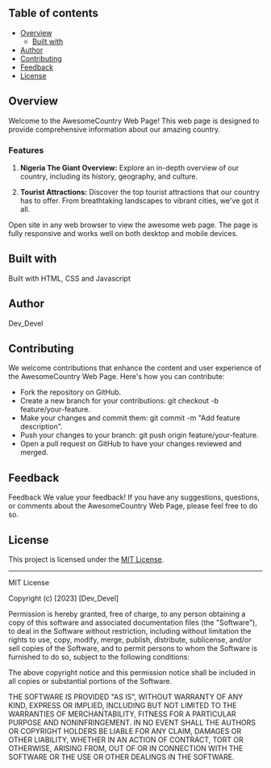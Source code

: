 

## Table of contents

- [Overview](#overview)
  - [Built with](#built-with)
- [Author](#author)
- [Contributing](#contributing)
- [Feedback](#feedback)
- [License](#license)


## Overview

Welcome to the AwesomeCountry Web Page! This web page is designed to provide comprehensive information about our amazing country.

### Features

1. **Nigeria The Giant Overview:** Explore an in-depth overview of our country, including its history, geography, and culture.

2. **Tourist Attractions:** Discover the top tourist attractions that our country has to offer. From breathtaking landscapes to vibrant cities, we've got it all.

Open site in any web browser to view the awesome web page. The page is fully responsive and works well on both desktop and mobile devices.


## Built with

Built with HTML, CSS and Javascript

## Author

Dev_Devel

## Contributing 

We welcome contributions that enhance the content and user experience of the AwesomeCountry Web Page. Here's how you can contribute:

- Fork the repository on GitHub.
- Create a new branch for your contributions: git checkout -b feature/your-feature.
- Make your changes and commit them: git commit -m "Add feature description".
- Push your changes to your branch: git push origin feature/your-feature.
- Open a pull request on GitHub to have your changes reviewed and merged.


## Feedback

Feedback
We value your feedback! If you have any suggestions, questions, or comments about the AwesomeCountry Web Page, please feel free to do so.




## License

This project is licensed under the [MIT License](LICENSE).

---

MIT License

Copyright (c) [2023] [Dev_Devel]

Permission is hereby granted, free of charge, to any person obtaining a copy of this software and associated documentation files (the "Software"), to deal in the Software without restriction, including without limitation the rights to use, copy, modify, merge, publish, distribute, sublicense, and/or sell copies of the Software, and to permit persons to whom the Software is furnished to do so, subject to the following conditions:

The above copyright notice and this permission notice shall be included in all copies or substantial portions of the Software.

THE SOFTWARE IS PROVIDED "AS IS", WITHOUT WARRANTY OF ANY KIND, EXPRESS OR IMPLIED, INCLUDING BUT NOT LIMITED TO THE WARRANTIES OF MERCHANTABILITY, FITNESS FOR A PARTICULAR PURPOSE AND NONINFRINGEMENT. IN NO EVENT SHALL THE AUTHORS OR COPYRIGHT HOLDERS BE LIABLE FOR ANY CLAIM, DAMAGES OR OTHER LIABILITY, WHETHER IN AN ACTION OF CONTRACT, TORT OR OTHERWISE, ARISING FROM, OUT OF OR IN CONNECTION WITH THE SOFTWARE OR THE USE OR OTHER DEALINGS IN THE SOFTWARE.

